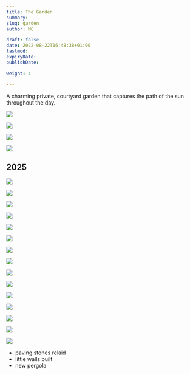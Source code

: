 ```yaml
---
title: The Garden
summary: 
slug: garden
author: MC

draft: false
date: 2022-08-22T16:48:38+01:00
lastmod: 
expiryDate: 
publishDate: 

weight: 4

---
```


A charming private, courtyard garden that captures the path of the sun throughout the day.

![](/images/3687.jpeg)

![](/images/7104.jpeg)

![](/images/4409.jpeg)

![](/images/1256.jpeg)

## 2025 

![](/images/1456.jpeg)

![](/images/1789.jpeg)

![](/images/1821.jpeg)

![](/images/1831.jpeg)

![](/images/1849.jpeg)

![](/images/1894.jpeg)

![](/images/1913.jpeg)

![](/images/2128.jpeg)

![](/images/2161.jpeg)

![](/images/2249.jpeg)

![](/images/2250.jpeg)

![](/images/2819.jpeg)

![](/images/2836.jpeg)

![](/images/2899.jpeg)

![](/images/2900.jpeg)




<!--
![](/images/0972.jpeg)

![](/images/0957.jpeg)

![](/images/9411.jpeg)

![](/images/9412.jpeg)

![](/images/9413.jpeg)

![](/images/9414.jpeg)
-->
- paving stones relaid
- little walls built
- new pergola

